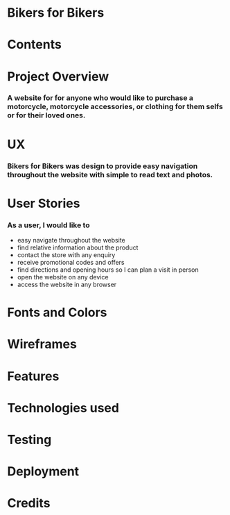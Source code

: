 # Bikers for Bikers
# Contents
# Project Overview
### A website for for anyone who would like to purchase a motorcycle, motorcycle accessories, or clothing for them selfs or for their loved ones.  
# UX
### Bikers for Bikers was design to provide easy navigation throughout the website with simple to read text and photos.
# User Stories
### As a user, I would like to 
 - easy navigate throughout the website
 - find relative information about the product
 - contact the store with any enquiry
 - receive promotional codes and offers
 - find directions and opening hours so I can plan a visit in person 
 - open the website on any device
 - access the website in any browser
# Fonts and Colors
# Wireframes

# Features
# Technologies used
# Testing
# Deployment
# Credits
